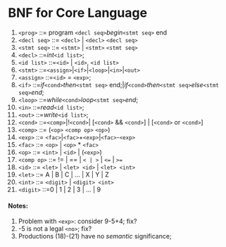 # BNF for Core Language

1. `<prog>`	     ::= program `<decl seq>`*begin*`<stmt seq>` end
1. `<decl seq>`  ::= `<decl>` | `<decl>` `<decl seq>`
1. `<stmt seq>`  ::= `<stmt>` | `<stmt>` `<stmt seq>`
1. `<decl>`      ::=*int*`<id list>`;
1. `<id list>`	 ::=`<id>` | `<id>`, `<id list>`
1. `<stmt>`      ::=`<assign>`|`<if>`|`<loop>`|`<in>`|`<out>`
1. `<assign>`    ::=`<id>` = `<exp>`;
1. `<if>`        ::=*if*`<cond>`*then*`<stmt seq>` end;|*if*`<cond>`*then*`<stmt seq>`*else*`<stmt seq>`*end*;
1. `<loop>`      ::=*while*`<cond>`*loop*`<stmt seq>`*end*;
1. `<in>`        ::=*read*`<id list>`;
1. `<out>`       ::=*write*`<id list>`;
1. `<cond>`	     ::=`<comp>`|!`<cond>`| [`<cond>` && `<cond>`] | [`<cond>` or `<cond>`]
1. `<comp>`	     ::= (`<op>` `<comp op>` `<op>`)
1. `<exp>`       ::= `<fac>`|`<fac>`+`<exp>`|`<fac>`-`<exp>`
1. `<fac>`       ::= `<op>` | `<op>` * `<fac>`
1. `<op>`        ::= `<int>` | `<id>` | (`<exp>`)
1. `<comp op>`   ::= != | == | `< | >` | `<=` | `>=`
1. `<id>`        ::= `<let>` | `<let> <id>` | `<let> <int>`
1. `<let>`       ::= A | B | C | ... | X | Y | Z	
1. `<int>`       ::= `<digit>` | `<digit> <int>`
1. `<digit>`     ::=0 | 1 | 2 | 3 | ... | 9	

#### Notes:
1. Problem with `<exp>`: consider 9-5+4; fix?
1. -5 is not a legal `<no>`; fix?
1. Productions (18)-(21) have no *semantic* significance;

